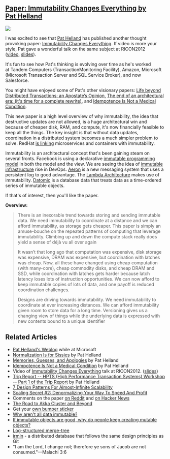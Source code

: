 ## [Paper: Immutability Changes Everything by Pat Helland](/blog/2015/1/26/paper-immutability-changes-everything-by-pat-helland.html)

    

    

![](https://farm8.staticflickr.com/7286/16185984428_7c4253e309_m.jpg)

I was excited to see that [Pat Helland](https://www.linkedin.com/profile/view?id=1302556) has published another thought provoking paper: [Immutability Changes Everything](http://www.cidrdb.org/cidr2015/Papers/CIDR15_Paper16.pdf). If video is more your style, Pat gave a wonderful talk on the same subject at RICON2012 ([video](http://vimeo.com/52831373), [slides](http://cloud.berkeley.edu/data/immutability.pptx)).

It's fun to see how Pat's thinking is evolving over time as he's worked at Tandem Computers (TransactionMonitoring Facility), Amazon, Microsoft (Microsoft Transaction Server and SQL Service Broker), and now Salesforce.

You might have enjoyed some of Pat's other visionary papers: [Life beyond Distributed Transactions: an Apostate’s Opinion](http://www-db.cs.wisc.edu/cidr/cidr2007/papers/cidr07p15.pdf), [The end of an architectural era: (it's time for a complete rewrite)](http://dl.acm.org/citation.cfm?id=1325851.1325981), and [Idempotence Is Not a Medical Condition](http://dl.acm.org/citation.cfm?id=2187821).

This new paper is a high level overview of why immutability, the idea that destructive updates are not allowed, is a huge architectural win and because of cheaper disk, RAM, and compute, it's now financially feasible to keep all the things. The key insight is that without data updates, coordination in a distributed system becomes a much simpler problem to solve. RedHat [is linking](http://developerblog.redhat.com/2015/01/20/microservice-principles-and-immutability-demonstrated-with-apache-spark-and-cassandra/) microservices and containers with immutability.

Immutability is an architectural concept that's been gaining steam on several fronts. Facebook is using a declarative [immutable programming model](https://www.youtube.com/watch?v=XhXC4SKOGfQ) in both the model and the view. We are seeing the idea of [immutable infrastructure](http://highops.com/insights/immutable-infrastructure-what-is-it/) rise in DevOps. [Aeron](http://highscalability.com/blog/2014/11/17/aeron-do-we-really-need-another-messaging-system.html) is a new messaging system that uses a persistent log to good advantage. The [Lambda Architecture](http://lambda-architecture.net/) makes use of immutability. [Datomic](http://www.datomic.com/overview.html) is a database data that treats data as a time-ordered series of immutable objects.

If that's of interest, then you'll like the paper.

**Overview:**

> There is an inexorable trend towards storing and sending immutable data. We need immutability to coordinate at a distance and we can afford immutability, as storage gets cheaper. This paper is simply an amuse-bouche on the repeated patterns of computing that leverage immutability. Climbing up and down the compute stack really does yield a sense of déjà vu all over again
> 
> It wasn’t that long ago that computation was expensive, disk storage was expensive, DRAM was expensive, but coordination with latches was cheap. Now, all these have changed using cheap computation (with many-core), cheap commodity disks, and cheap DRAM and SSD, while coordination with latches gets harder because latch latency loses lots of instruction opportunities. We can now afford to keep immutable copies of lots of data, and one payoff is reduced coordination challenges.
> 
> Designs are driving towards immutability. We need immutability to coordinate at ever increasing distances. We can afford immutability given room to store data for a long time. Versioning gives us a changing view of things while the underlying data is expressed with new contents bound to a unique identifier

## Related Articles

*   [Pat Helland's Weblog](http://blogs.msdn.com/b/pathelland/) while at Microsoft
*   [Normalization Is for Sissies](http://blogs.msdn.com/b/pathelland/archive/2007/07/23/normalization-is-for-sissies.aspx) by Pat Helland
*   [Memories, Guesses, and Apologies](http://blogs.msdn.com/b/pathelland/archive/2007/05/15/memories-guesses-and-apologies.aspx) by Pat Helland
*   [Idempotence Is Not a Medical Condition](http://dl.acm.org/citation.cfm?id=2187821) by Pat Helland
*   Video of [Immutability Changes Everything](http://vimeo.com/52831373) talk at RICON2012\. ([slides](http://cloud.berkeley.edu/data/immutability.pptx))
*   [Trip Report -- HPTS (High Performance Transaction Systems) Workshop -- Part 1 of the Trip Report](http://blogs.msdn.com/b/pathelland/archive/2009/11/02/trip-report-hpts-high-performance-transaction-systems-workshop-part-1-of-the-trip-report.aspx) by Pat Helland
*   [7 Design Patterns For Almost-Infinite Scalability](http://highscalability.com/blog/2010/12/16/7-design-patterns-for-almost-infinite-scalability.html)
*   [Scaling Secret #2: Denormalizing Your Way To Speed And Profit](http://highscalability.com/blog/2007/8/16/scaling-secret-2-denormalizing-your-way-to-speed-and-profit.html)
*   Comments on the paper [on Reddit](http://www.reddit.com/r/programming/comments/2tm9uu/immutability_changes_everything_pdf) and [on Hacker News](https://news.ycombinator.com/item?id=8955130)
*   [The Road to Akka Cluster and Beyond](http://www.slideshare.net/jboner/the-road-to-akka-cluster-and-beyond)
*   Get your [own bumper sticker](http://www.zazzle.com/immutability_changes_everything_bumper_sticker-128708485991573242)
*   [Why aren't all data immutable?](http://scale-out-blog.blogspot.com/2014/02/why-arent-all-data-immutable.html)
*   [If immutable objects are good, why do people keep creating mutable objects?](http://programmers.stackexchange.com/questions/151733/if-immutable-objects-are-good-why-do-people-keep-creating-mutable-objects)
*   [Log-structured merge-tree](http://en.wikipedia.org/wiki/Log-structured_merge-tree)
*   [irmin](http://openmirage.org/blog/introducing-irmin) - a distributed database that follows the same design principles as Git
*   "I am the Lord, I change not; therefore ye sons of Jacob are not consumed."—Malachi 3:6

    